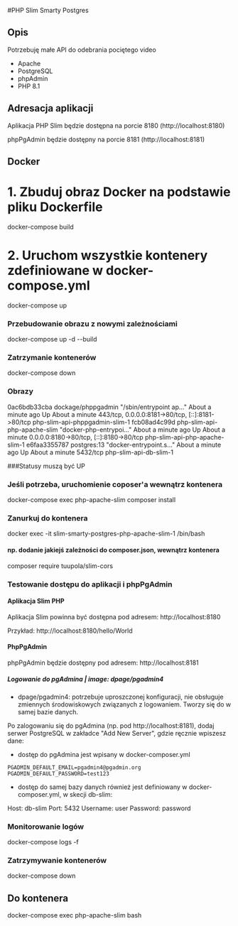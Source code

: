 #PHP Slim Smarty Postgres

## Opis
Potrzebuję małe API do odebrania pociętego video

- Apache
- PostgreSQL
- phpAdmin
- PHP 8.1

## Adresacja aplikacji
Aplikacja PHP Slim będzie dostępna na porcie 8180 (http://localhost:8180)

phpPgAdmin będzie dostępny na porcie 8181 (http://localhost:8181)

## Docker

# 1. Zbuduj obraz Docker na podstawie pliku Dockerfile
docker-compose build

# 2. Uruchom wszystkie kontenery zdefiniowane w docker-compose.yml

docker-compose up

### Przebudowanie obrazu z nowymi zależnościami

docker-compose up -d --build

### Zatrzymanie kontenerów

docker-compose down

### Obrazy

0ac6bdb33cba   dockage/phppgadmin             "/sbin/entrypoint ap…"   About a minute ago   Up About a minute   443/tcp, 0.0.0.0:8181->80/tcp, [::]:8181->80/tcp   php-slim-api-phppgadmin-slim-1
fcb08ad4c99d   php-slim-api-php-apache-slim   "docker-php-entrypoi…"   About a minute ago   Up About a minute   0.0.0.0:8180->80/tcp, [::]:8180->80/tcp            php-slim-api-php-apache-slim-1
e6faa3355787   postgres:13                    "docker-entrypoint.s…"   About a minute ago   Up About a minute   5432/tcp                                           php-slim-api-db-slim-1

###Statusy muszą być UP

### Jeśli potrzeba, uruchomienie coposer'a wewnątrz kontenera

docker-compose exec php-apache-slim composer install
### Zanurkuj do kontenera

docker exec -it slim-smarty-postgres-php-apache-slim-1 /bin/bash

#### np. dodanie jakiejś zależności do composer.json, wewnątrz kontenera

composer require tuupola/slim-cors

### Testowanie dostępu do aplikacji i phpPgAdmin

#### Aplikacja Slim PHP
Aplikacja Slim powinna być dostępna pod adresem: http://localhost:8180

Przykład: http://localhost:8180/hello/World

#### PhpPgAdmin
phpPgAdmin będzie dostępny pod adresem: http://localhost:8181

##### Logowanie do pgAdmina | image: dpage/pgadmin4

- dpage/pgadmin4: potrzebuje uproszczonej konfiguracji, nie obsługuje zmiennych środowiskowych związanych z logowaniem. Tworzy się do  w samej bazie danych.

Po zalogowaniu się do pgAdmina (np. pod http://localhost:8181), dodaj serwer PostgreSQL w zakładce "Add New Server", gdzie ręcznie wpiszesz dane:
- dostęp do pgAdmina jest wpisany w docker-composer.yml
```
PGADMIN_DEFAULT_EMAIL=pgadmin4@pgadmin.org
PGADMIN_DEFAULT_PASSWORD=test123
```
- dostęp do samej bazy danych również jest definiowany w docker-composer.yml, w skecji db-slim:

Host: db-slim
Port: 5432
Username: user
Password: password
### Monitorowanie logów

docker-compose logs -f

### Zatrzymywanie kontenerów

docker-compose down

## Do kontenera

docker-compose exec php-apache-slim bash
